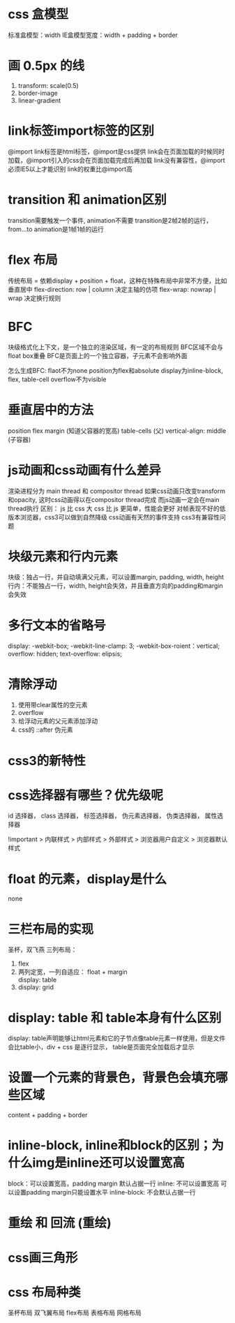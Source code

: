 # css 盒模型
标准盒模型：width
IE盒模型宽度：width + padding + border

# 画 0.5px 的线
1. transform: scale(0.5)
2. border-image
3. linear-gradient

# link标签import标签的区别
@import
link标签是html标签，@import是css提供
link会在页面加载的时候同时加载，@import引入的css会在页面加载完成后再加载
link没有兼容性，@import必须IE5以上才能识别
link的权重比@import高

# transition 和 animation区别
transition需要触发一个事件, animation不需要
transition是2帧2帧的运行，from...to animation是1帧1帧的运行

# flex 布局
传统布局 = 依赖display + position + float，这种在特殊布局中非常不方便，比如垂直居中
flex-direction: row  |  column 决定主轴的仿项
flex-wrap: nowrap | wrap  决定换行规则


# BFC
块级格式化上下文，是一个独立的渲染区域，有一定的布局规则
BFC区域不会与float box重叠
BFC是页面上的一个独立容器，子元素不会影响外面


怎么生成BFC:
flaot不为none
position为flex和absolute
display为inline-block, flex, table-cell
overflow不为visible


# 垂直居中的方法
position
flex
margin (知道父容器的宽高)
table-cells (父)    vertical-align: middle (子容器)


# js动画和css动画有什么差异
渲染进程分为 main thread 和 compositor  thread
如果css动画只改变transform和opacity, 这时css动画得以在compositor thread完成
而js动画一定会在main thread执行
区别：
  js 比 css 大
  css 比 js 更简单，性能会更好
  对帧表现不好的低版本浏览器，css3可以做到自然降级
  css动画有天然的事件支持
  css3有兼容性问题

# 块级元素和行内元素
块级：独占一行，并自动填满父元素，可以设置margin, padding, width, height
行内：不能独占一行，width, height会失效，并且垂直方向的padding和margin会失效

# 多行文本的省略号
display: -webkit-box;
-webkit-line-clamp: 3;
-webkit-box-roient：vertical;
overflow: hidden;
text-overflow: elipsis;

# 清除浮动
1. 使用带clear属性的空元素
2. overflow
3. 给浮动元素的父元素添加浮动
4. css的 ::after 伪元素


# css3的新特性


# css选择器有哪些？优先级呢
id 选择器， class 选择器， 标签选择器， 伪元素选择器， 伪类选择器， 属性选择器

!important  >   内联样式    >   内部样式    >   外部样式    >   浏览器用户自定义    >   浏览器默认样式


# float 的元素，display是什么
  none

# 三栏布局的实现
圣杯，双飞燕
三列布局：
1. flex
2. 两列定宽，一列自适应： float + margin    
  display: table
3. display: grid

# display: table  和  table本身有什么区别
display: table声明能够让html元素和它的子节点像table元素一样使用，但是文件会比table小，div + css 是逐行显示，
         table是页面完全加载后才显示

# 设置一个元素的背景色，背景色会填充哪些区域
  content  +  padding  +  border

# inline-block, inline和block的区别；为什么img是inline还可以设置宽高
block：可以设置宽高，padding   margin     默认占据一行
inline: 不可以设置宽高  可以设置padding    margin只能设置水平
inline-block: 不会默认占据一行


# 重绘 和  回流 (重绘)

# css画三角形


# css  布局种类
圣杯布局  双飞翼布局  flex布局    表格布局    网格布局
